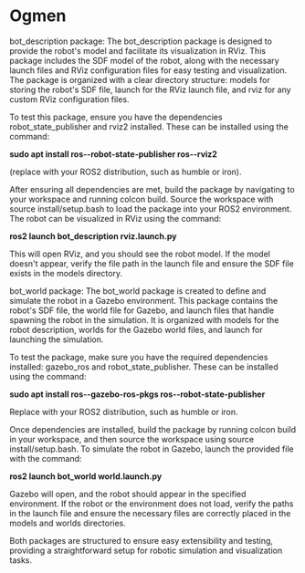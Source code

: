 # Ogmen
bot_description package:
The bot_description package is designed to provide the robot's model and facilitate its visualization in RViz. This package includes the SDF model of the robot, along with the necessary launch files and RViz configuration files for easy testing and visualization. The package is organized with a clear directory structure: models for storing the robot's SDF file, launch for the RViz launch file, and rviz for any custom RViz configuration files.

To test this package, ensure you have the dependencies robot_state_publisher and rviz2 installed. These can be installed using the command:

**sudo apt install ros-<distro>-robot-state-publisher ros-<distro>-rviz2**

(replace <distro> with your ROS2 distribution, such as humble or iron).

After ensuring all dependencies are met, build the package by navigating to your workspace and running colcon build. Source the workspace with source install/setup.bash to load the package into your ROS2 environment. The robot can be visualized in RViz using the command:

**ros2 launch bot_description rviz.launch.py**

This will open RViz, and you should see the robot model. If the model doesn't appear, verify the file path in the launch file and ensure the SDF file exists in the models directory.


bot_world package:
The bot_world package is created to define and simulate the robot in a Gazebo environment. This package contains the robot's SDF file, the world file for Gazebo, and launch files that handle spawning the robot in the simulation. It is organized with models for the robot description, worlds for the Gazebo world files, and launch for launching the simulation.

To test the package, make sure you have the required dependencies installed: gazebo_ros and robot_state_publisher. These can be installed using the command:

**sudo apt install ros-<distro>-gazebo-ros-pkgs ros-<distro>-robot-state-publisher**

Replace <distro> with your ROS2 distribution, such as humble or iron.

Once dependencies are installed, build the package by running colcon build in your workspace, and then source the workspace using source install/setup.bash. To simulate the robot in Gazebo, launch the provided file with the command:

**ros2 launch bot_world world.launch.py**

Gazebo will open, and the robot should appear in the specified environment. If the robot or the environment does not load, verify the paths in the launch file and ensure the necessary files are correctly placed in the models and worlds directories.

Both packages are structured to ensure easy extensibility and testing, providing a straightforward setup for robotic simulation and visualization tasks.





